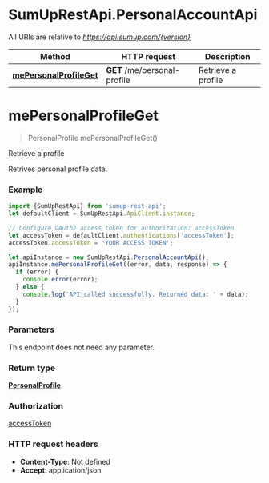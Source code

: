 # SumUpRestApi.PersonalAccountApi

All URIs are relative to *https://api.sumup.com/{version}*

Method | HTTP request | Description
------------- | ------------- | -------------
[**mePersonalProfileGet**](PersonalAccountApi.md#mePersonalProfileGet) | **GET** /me/personal-profile | Retrieve a profile

<a name="mePersonalProfileGet"></a>
# **mePersonalProfileGet**
> PersonalProfile mePersonalProfileGet()

Retrieve a profile

Retrives personal profile data.

### Example
```javascript
import {SumUpRestApi} from 'sumup-rest-api';
let defaultClient = SumUpRestApi.ApiClient.instance;

// Configure OAuth2 access token for authorization: accessToken
let accessToken = defaultClient.authentications['accessToken'];
accessToken.accessToken = 'YOUR ACCESS TOKEN';

let apiInstance = new SumUpRestApi.PersonalAccountApi();
apiInstance.mePersonalProfileGet((error, data, response) => {
  if (error) {
    console.error(error);
  } else {
    console.log('API called successfully. Returned data: ' + data);
  }
});
```

### Parameters
This endpoint does not need any parameter.

### Return type

[**PersonalProfile**](PersonalProfile.md)

### Authorization

[accessToken](../README.md#accessToken)

### HTTP request headers

 - **Content-Type**: Not defined
 - **Accept**: application/json

